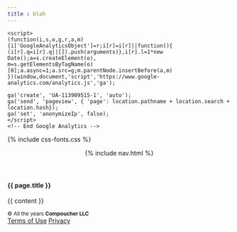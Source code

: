 ```yaml
---
title : blah
---
```

<!DOCTYPE html>
<html lang="en">
<head>
  <title>{{ page.title }}</title>
<meta name="description" content="Compoucher, Zach McArtor digital products">
  <meta charset="utf-8">
<meta http-equiv="X-UA-Compatible" content="IE=Edge">
<meta name="author" content="@zmcartor">
<meta name="viewport" content="width=device-width, initial-scale=1">
<link rel="stylesheet" href="https://unpkg.com/tachyons/css/tachyons.min.css">

 <!-- Google Analytics -->
    <script>
    (function(i,s,o,g,r,a,m){i['GoogleAnalyticsObject']=r;i[r]=i[r]||function(){
    (i[r].q=i[r].q||[]).push(arguments)},i[r].l=1*new Date();a=s.createElement(o),
    m=s.getElementsByTagName(o)[0];a.async=1;a.src=g;m.parentNode.insertBefore(a,m)
    })(window,document,'script','https://www.google-analytics.com/analytics.js','ga');

    ga('create', 'UA-113909515-1', 'auto');
	ga('send', 'pageview', { 'page': location.pathname + location.search + location.hash});
	ga('set', 'anonymizeIp', false);
    </script>
    <!-- End Google Analytics -->

{% include css-fonts.css %}

</head>
<body class="w-100 sans-serif bg-white">
  <header class="cf ph3 ph5-ns pv3 w-50-ns pr4-ns">
    {% include nav.html %}
  </header>
 
 <article class="pa3 pa5-ns lh-copy">
  <h4 class="f2 f-subheadline-l lh-solid">{{ page.title }}</h4>
  <p class="measure lh-copy">
    {{ content }}
  </p>
</article>

 
 <footer class="pv4 ph3 ph5-m ph6-l mid-gray cb">
  <small class="f6 db tc">© All the years <b class="ttu">Compoucher LLC</b></small>
  <div class="tc mt3">
    <a href="/terms.html"    title="Terms" class="f6 dib ph2 link mid-gray dim">Terms of Use</a>
    <a href="/privacy.html"  title="Privacy" class="f6 dib ph2 link mid-gray dim">Privacy</a>
  </div>
</footer>
</body>
</html>
